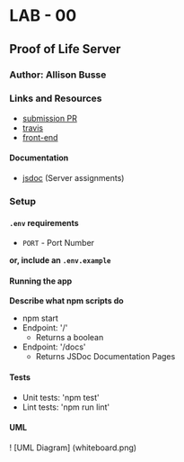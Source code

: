 # LAB - 00

## Proof of Life Server

### Author: Allison Busse

### Links and Resources
* [submission PR](https://github.com/allisonbusse-401-advanced-javascript/lab-00/pull/1)
* [travis](https://travis-ci.com/allisonbusse-401-advanced-javascript/lab-00)
* [front-end](https://allisonbusse-lab-00.herokuapp.com)

#### Documentation
* [jsdoc](https://allisonbusse-lab-00.herokuapp.com/docs) (Server assignments)

### Setup
#### `.env` requirements
* `PORT` - Port Number

**or, include an `.env.example`**

#### Running the app

**Describe what npm scripts do**
* npm start
* Endpoint: '/'
    * Returns a boolean
* Endpoint: '/docs'
    * Returns JSDoc Documentation Pages
  
#### Tests
* Unit tests: 'npm test'
* Lint tests: 'npm run lint'

#### UML
! [UML Diagram] (whiteboard.png)